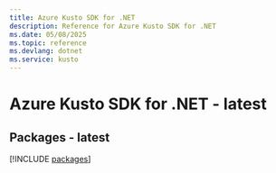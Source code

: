 ```yaml
---
title: Azure Kusto SDK for .NET
description: Reference for Azure Kusto SDK for .NET
ms.date: 05/08/2025
ms.topic: reference
ms.devlang: dotnet
ms.service: kusto
---
```

# Azure Kusto SDK for .NET - latest
## Packages - latest
[!INCLUDE [packages](kusto-index.md)]